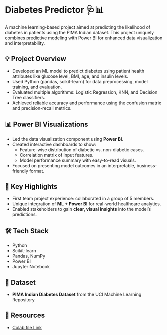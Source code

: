 # Diabetes Predictor 🩺📊

A machine learning-based project aimed at predicting the likelihood of diabetes in patients using the PIMA Indian dataset. This project uniquely combines predictive modeling with Power BI for enhanced data visualization and interpretability.

## 💡 Project Overview
- Developed an ML model to predict diabetes using patient health attributes like glucose level, BMI, age, and insulin levels.
- Used Python (pandas, scikit-learn) for data preprocessing, model training, and evaluation.
- Evaluated multiple algorithms: Logistic Regression, KNN, and Decision Tree classifiers.
- Achieved reliable accuracy and performance using the confusion matrix and precision-recall metrics.

## 📊 Power BI Visualizations
- Led the data visualization component using **Power BI**.
- Created interactive dashboards to show:
  - Feature-wise distribution of diabetic vs. non-diabetic cases.
  - Correlation matrix of input features.
  - Model performance summary with easy-to-read visuals.
- Focused on presenting model outcomes in an interpretable, business-friendly format.

## 🎯 Key Highlights
- First team project experience: collaborated in a group of 5 members.
- Unique integration of **ML + Power BI** for real-world healthcare analytics.
- Enabled stakeholders to gain **clear, visual insights** into the model’s predictions.

## 🛠️ Tech Stack
- Python
- Scikit-learn
- Pandas, NumPy
- Power BI
- Jupyter Notebook

## 📁 Dataset
- **PIMA Indian Diabetes Dataset** from the UCI Machine Learning Repository

## 📎 Resources
- [Colab file Link]([https://onedrive.live.com/....](https://colab.research.google.com/drive/1yOOTPBQV6AoqylKABAyIuC5N3aN9Uzel?usp=sharing)) 


